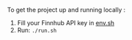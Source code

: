 To get the project up and running locally :
1. Fill your Finnhub API key in [env.sh](https://gitlab.com/pipelineplumbers/BigDataProject/-/blob/localDeployement/env.sh)
2. Run: ```./run.sh```